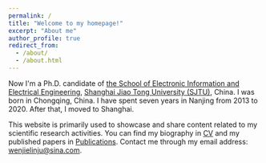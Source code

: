 ```yaml
---
permalink: /
title: "Welcome to my homepage!"
excerpt: "About me"
author_profile: true
redirect_from: 
  - /about/
  - /about.html
---
```


Now I'm a Ph.D. candidate of [the School of Electronic Information and Electrical Engineering](https://www.seiee.sjtu.edu.cn/), [Shanghai Jiao Tong University (SJTU)](https://www.sjtu.edu.cn/), China. I was born in Chongqing, China. I have spent seven years in Nanjing from 2013 to 2020. After that, I moved to Shanghai.

This website is primarily used to showcase and share content related to my scientific research activities. You can find my biography in [CV](https://newdriverlee.github.io/cv/) and my published papers in [Publications](https://newdriverlee.github.io/publications/). Contact me through my email address: wenjielinju@sina.com. 
